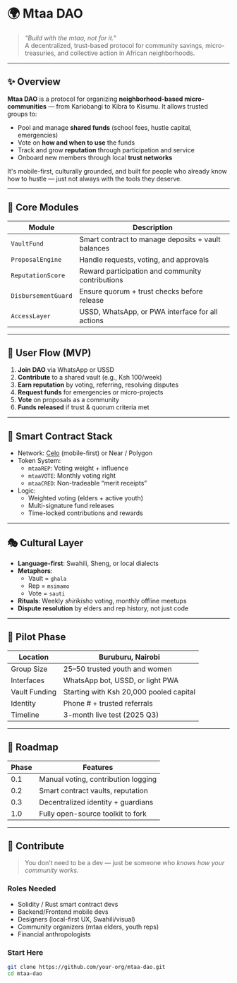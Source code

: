 # 🌍 Mtaa DAO

> *"Build with the mtaa, not for it."*  
> A decentralized, trust-based protocol for community savings, micro-treasuries, and collective action in African neighborhoods.

---

## ✨ Overview

**Mtaa DAO** is a protocol for organizing **neighborhood-based micro-communities** — from Kariobangi to Kibra to Kisumu. It allows trusted groups to:

- Pool and manage **shared funds** (school fees, hustle capital, emergencies)
- Vote on **how and when to use** the funds
- Track and grow **reputation** through participation and service
- Onboard new members through local **trust networks**

It's mobile-first, culturally grounded, and built for people who already know how to hustle — just not always with the tools they deserve.

---

## 🧱 Core Modules

| Module            | Description                                           |
|------------------|-------------------------------------------------------|
| `VaultFund`       | Smart contract to manage deposits + vault balances   |
| `ProposalEngine`  | Handle requests, voting, and approvals                |
| `ReputationScore` | Reward participation and community contributions     |
| `DisbursementGuard` | Ensure quorum + trust checks before release        |
| `AccessLayer`     | USSD, WhatsApp, or PWA interface for all actions     |

---

## 📲 User Flow (MVP)

1. **Join DAO** via WhatsApp or USSD  
2. **Contribute** to a shared vault (e.g., Ksh 100/week)  
3. **Earn reputation** by voting, referring, resolving disputes  
4. **Request funds** for emergencies or micro-projects  
5. **Vote** on proposals as a community  
6. **Funds released** if trust & quorum criteria met

---

## 🔐 Smart Contract Stack

- Network: [Celo](https://celo.org) (mobile-first) or Near / Polygon
- Token System:
  - `mtaaREP`: Voting weight + influence
  - `mtaaVOTE`: Monthly voting right
  - `mtaaCRED`: Non-tradeable “merit receipts”
- Logic:
  - Weighted voting (elders + active youth)
  - Multi-signature fund releases
  - Time-locked contributions and rewards

---

## 🎭 Cultural Layer

- **Language-first**: Swahili, Sheng, or local dialects
- **Metaphors**:
  - Vault = `ghala`
  - Rep = `msimamo`
  - Vote = `sauti`
- **Rituals**: Weekly *shirikisho* voting, monthly offline meetups
- **Dispute resolution** by elders and rep history, not just code

---

## 🧪 Pilot Phase

| Location       | Buruburu, Nairobi                      |
|----------------|-------------------------------------------|
| Group Size     | 25–50 trusted youth and women            |
| Interfaces     | WhatsApp bot, USSD, or light PWA         |
| Vault Funding  | Starting with Ksh 20,000 pooled capital  |
| Identity       | Phone # + trusted referrals              |
| Timeline       | 3-month live test (2025 Q3)              |

---

## 🚧 Roadmap

| Phase | Features                             |
|-------|--------------------------------------|
| 0.1   | Manual voting, contribution logging  |
| 0.2   | Smart contract vaults, reputation    |
| 0.3   | Decentralized identity + guardians   |
| 1.0   | Fully open-source toolkit to fork    |

---

## 🤝 Contribute

> You don’t need to be a dev — just be someone who *knows how your community works.*

### Roles Needed
- Solidity / Rust smart contract devs
- Backend/Frontend mobile devs
- Designers (local-first UX, Swahili/visual)
- Community organizers (mtaa elders, youth reps)
- Financial anthropologists

### Start Here

```bash
git clone https://github.com/your-org/mtaa-dao.git
cd mtaa-dao
